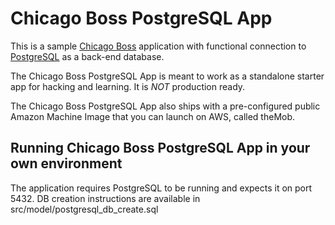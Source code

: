 Chicago Boss PostgreSQL App
==========================

This is a sample [Chicago Boss](http://chicagoboss.org) application with functional connection to [PostgreSQL](http://www.postgresql.org/) as a back-end database.

The Chicago Boss PostgreSQL App is meant to work as a standalone starter app for hacking and learning. It is _NOT_ production ready.

The Chicago Boss PostgreSQL App also ships with a pre-configured public Amazon Machine Image that you can launch on AWS, called theMob.


Running Chicago Boss PostgreSQL App in your own environment
-----------------------------------------------------------
The application requires PostgreSQL to be running and expects it on port 5432. DB creation instructions are available in src/model/postgresql_db_create.sql
